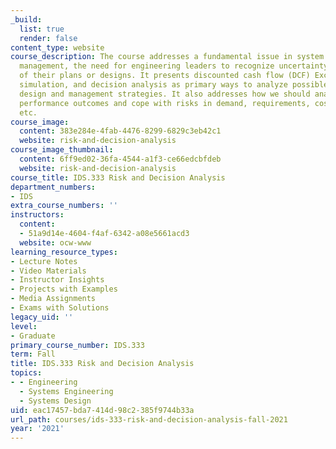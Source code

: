 ```yaml
---
_build:
  list: true
  render: false
content_type: website
course_description: The course addresses a fundamental issue in system design and
  management, the need for engineering leaders to recognize uncertainty in the performance
  of their plans or designs. It presents discounted cash flow (DCF) Excel models,
  simulation, and decision analysis as primary ways to analyze possible outcomes of
  design and management strategies. It also addresses how we should analyze possible
  performance outcomes and cope with risks in demand, requirements, cost, technology,
  etc.
course_image:
  content: 383e284e-4fab-4476-8299-6829c3eb42c1
  website: risk-and-decision-analysis
course_image_thumbnail:
  content: 6ff9ed02-36fa-4544-a1f3-ce66edcbfdeb
  website: risk-and-decision-analysis
course_title: IDS.333 Risk and Decision Analysis
department_numbers:
- IDS
extra_course_numbers: ''
instructors:
  content:
  - 51a9d14e-4604-f4af-6342-a08e5661acd3
  website: ocw-www
learning_resource_types:
- Lecture Notes
- Video Materials
- Instructor Insights
- Projects with Examples
- Media Assignments
- Exams with Solutions
legacy_uid: ''
level:
- Graduate
primary_course_number: IDS.333
term: Fall
title: IDS.333 Risk and Decision Analysis
topics:
- - Engineering
  - Systems Engineering
  - Systems Design
uid: eac17457-bda7-414d-98c2-385f9744b33a
url_path: courses/ids-333-risk-and-decision-analysis-fall-2021
year: '2021'
---
```

